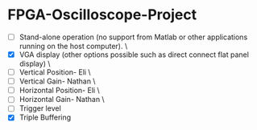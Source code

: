 # FPGA-Oscilloscope-Project

- [ ] Stand-alone operation (no support from Matlab or other applications running on the host computer). \
- [x] VGA display (other options possible such as direct connect flat panel display) \
- [ ] Vertical Position- Eli \
- [ ] Vertical Gain- Nathan \
- [ ] Horizontal Position- Eli \
- [ ] Horizontal Gain- Nathan \
- [ ] Trigger level
- [x] Triple Buffering
